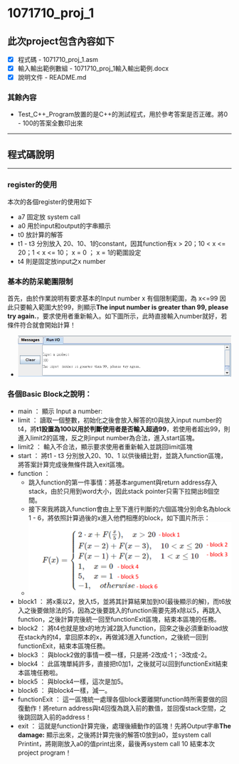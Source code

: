 # 1071710_proj_1
## 此次project包含內容如下
- [x] 程式碼 - 1071710_proj_1.asm
- [x] 輸入輸出範例數組 - 1071710_proj_1輸入輸出範例.docx
- [x] 說明文件 - README.md
### 其餘內容
* Test_C++_Program放置的是C++的測試程式，用於參考答案是否正確。將0 - 100的答案全數印出來
---
## 程式碼說明
---
### register的使用
本次的各個register的使用如下
 * a7 固定放 system call
 * a0 用於input和output的字串顯示
 * t0 放計算的解答
 * t1 - t3 分別放入 20、10、1的constant，因其function有x > 20；10 < x <= 20；1 < x <= 10； x = 0 ； x = 1的範圍設定
 * t4 則是固定放input之x number
### 基本的防呆範圍限制
首先，由於作業說明有要求基本的Input number x 有個限制範圍，為 x<=99 
因此只要輸入範圍大於99，則顯示**The input  number is greater than 99, please try again.**，要求使用者重新輸入。如下圖所示，此時直接輸入number就好，若條件符合就會開始計算！
- ![again](https://github.com/Ryan0911/1071710_proj_1/blob/main/image/again.png)
### 各個Basic Block之說明：
 * main ： 顯示 Input a number:
 * limit ： 讀取一個整數，初始化之後會放入解答的t0與放入input number的t4，將**t1設置為100以用於判斷使用者是否輸入超過99**，若使用者超出99，則進入limit2的區塊，反之則input number為合法，進入start區塊。
 * limit2 ： 輸入不合法，顯示要求使用者重新輸入並跳回limit區塊
 * start ： 將t1 - t3 分別放入20、10、1 以供後續比對，並跳入function區塊，將答案計算完成後無條件跳入exit區塊。
 * function ： 
   - 跳入function的第一件事情：將基本argument與return address存入stack，由於只用到word大小，因此stack pointer只需下拉開出8個空間。
   - 接下來我將跳入function會由上至下進行判斷的六個區塊分別命名為block 1 - 6，將依照計算過後的x進入他們相應的block，如下圖片所示：
   - ![function](https://github.com/Ryan0911/1071710_proj_1/blob/main/image/function.png)
 * block1 ： 將x乘以2，放入t5，並將其計算結果加到t0(最後顯示的解)，而t6放入之後要做除法的5，因為之後要跳入的function需要先將x除以5，再跳入function，之後計算完後統一回至functionExit區塊，結束本區塊的任務。
 * block2 ： 將t4也就是放x的地方減2跳入function，回來之後必須重新load放在stack內的t4，拿回原本的x，再做減3進入function，之後統一回到functionExit，結束本區塊任務。
 * block3 ： 與block2做的事情一模一樣，只是將-2改成-1；-3改成-2。
 * block4 ： 此區塊單純許多，直接把t0加1，之後就可以回到functionExit結束本區塊任務啦。
 * block5 ： 與block4一樣，這次是加5。
 * block6 ： 與block4一樣，減一。
 * functionExit ： 這一區塊統一處理各個block要離開function時所需要做的回復動作！將return address與t4回復為跳入前的數值，並回復stack空間，之後跳回跳入前的address！
 * exit ： 這就是function計算完後，處理後續動作的區塊！先將Output字串**The damage:** 顯示出來，之後將計算完後的解答t0放到a0，並system call Printint，將剛剛放入a0的值print出來，最後再system call 10 結束本次project program！ 
